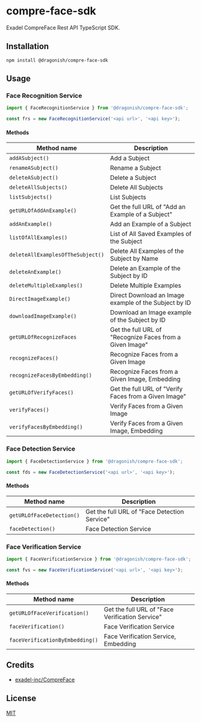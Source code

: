 # compre-face-sdk

Exadel CompreFace Rest API TypeScript SDK.

## Installation

```shell
npm install @dragonish/compre-face-sdk
```

## Usage

### Face Recognition Service

```typescript
import { FaceRecognitionService } from '@dragonish/compre-face-sdk';

const frs = new FaceRecognitionService('<api url>', '<api key>');
```

#### Methods

| Method name | Description |
| --- | --- |
| `addASubject()` | Add a Subject |
| `renameASubject()` | Rename a Subject |
| `deleteASubject()` | Delete a Subject |
| `deleteAllSubjects()` | Delete All Subjects |
| `listSubjects()` | List Subjects |
| `getURLOfAddAnExample()` | Get the full URL of "Add an Example of a Subject" |
| `addAnExample()` | Add an Example of a Subject |
| `listOfAllExamples()` | List of All Saved Examples of the Subject |
| `deleteAllExamplesOfTheSubject()` | Delete All Examples of the Subject by Name |
| `deleteAnExample()` | Delete an Example of the Subject by ID |
| `deleteMultipleExamples()` | Delete Multiple Examples |
| `DirectImageExample()` | Direct Download an Image example of the Subject by ID |
| `downloadImageExample()` | Download an Image example of the Subject by ID |
| `getURLOfRecognizeFaces` | Get the full URL of "Recognize Faces from a Given Image" |
| `recognizeFaces()` | Recognize Faces from a Given Image |
| `recognizeFacesByEmbedding()` | Recognize Faces from a Given Image, Embedding |
| `getURLOfVerifyFaces()` | Get the full URL of "Verify Faces from a Given Image" |
| `verifyFaces()` | Verify Faces from a Given Image |
| `verifyFacesByEmbedding()` | Verify Faces from a Given Image, Embedding |

### Face Detection Service

```typescript
import { FaceDetectionService } from '@dragonish/compre-face-sdk';

const fds = new FaceDetectionService('<api url>', '<api key>');
```

#### Methods

| Method name | Description |
| --- | --- |
| `getURLOfFaceDetection()` | Get the full URL of "Face Detection Service" |
| `faceDetection()` | Face Detection Service |

### Face Verification Service

```typescript
import { FaceVerificationService } from '@dragonish/compre-face-sdk';

const fvs = new FaceVerificationService('<api url>', '<api key>');
```

#### Methods

| Method name | Description |
| --- | --- |
| `getURLOfFaceVerification()` | Get the full URL of "Face Verification Service" |
| `faceVerification()` | Face Verification Service |
| `faceVerificationByEmbedding()` | Face Verification Service, Embedding |

## Credits

- [exadel-inc/CompreFace](https://github.com/exadel-inc/CompreFace)

## License

[MIT](./LICENSE)

